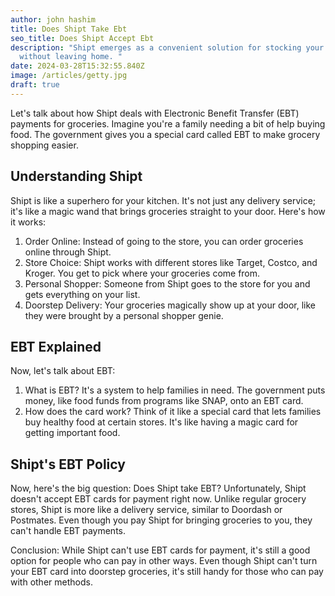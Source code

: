 ```yaml
---
author: john hashim
title: Does Shipt Take Ebt
seo_title: Does Shipt Accept Ebt
description: "Shipt emerges as a convenient solution for stocking your pantry
  without leaving home. "
date: 2024-03-28T15:32:55.840Z
image: /articles/getty.jpg
draft: true
---
```



Let's talk about how Shipt deals with Electronic Benefit Transfer (EBT) payments for groceries. Imagine you're a family needing a bit of help buying food. The government gives you a special card called EBT to make grocery shopping easier.

## Understanding Shipt
Shipt is like a superhero for your kitchen. It's not just any delivery service; it's like a magic wand that brings groceries straight to your door. Here's how it works:

1. Order Online: Instead of going to the store, you can order groceries online through Shipt.
2. Store Choice: Shipt works with different stores like Target, Costco, and Kroger. You get to pick where your groceries come from.
3. Personal Shopper: Someone from Shipt goes to the store for you and gets everything on your list.
4. Doorstep Delivery: Your groceries magically show up at your door, like they were brought by a personal shopper genie.

## EBT Explained
Now, let's talk about EBT: 

1. What is EBT? It's a system to help families in need. The government puts money, like food funds from programs like SNAP, onto an EBT card.
2. How does the card work? Think of it like a special card that lets families buy healthy food at certain stores. It's like having a magic card for getting important food.

## Shipt's EBT Policy 
Now, here's the big question: Does Shipt take EBT? Unfortunately, Shipt doesn't accept EBT cards for payment right now. Unlike regular grocery stores, Shipt is more like a delivery service, similar to Doordash or Postmates. Even though you pay Shipt for bringing groceries to you, they can't handle EBT payments.

Conclusion: While Shipt can't use EBT cards for payment, it's still a good option for people who can pay in other ways. Even though Shipt can't turn your EBT card into doorstep groceries, it's still handy for those who can pay with other methods.